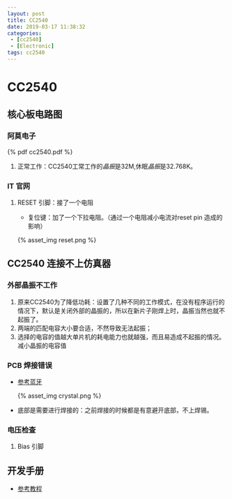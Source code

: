 ```yaml
---
layout: post
title: CC2540
date: 2019-03-17 11:38:32
categories: 
 - [cc2540]
 - [Electronic]
tags: cc2540
---
```


# CC2540

## 核心板电路图

### 阿莫电子

{% pdf cc2540.pdf %}

1. 正常工作：CC2540工常工作的*晶振*是32M,休眠*晶振*是32.768K。

### IT 官网

1. RESET 引脚：接了一个电阻

   + 复位键：加了一个下拉电阻。（通过一个电阻减小电流对reset pin 造成的影响）

   {% asset_img reset.png %}

## CC2540 连接不上仿真器

### 外部晶振不工作

1. 原来CC2540为了降低功耗：设置了几种不同的工作模式，在没有程序运行的情况下，默认是关闭外部的晶振的，所以在新片子刚焊上时，晶振当然也就不起振了。
2. 两端的匹配电容大小要合适，不然导致无法起振；
3. 选择的电容的值越大单片机的耗电能力也就越强，而且易造成不起振的情况。减小晶振的电容值

### PCB 焊接错误

+ [参考蓝牙](https://wenku.baidu.com/view/903609b64afe04a1b071ded0.html)

  {% asset_img crystal.png %}

+ 底部是需要进行焊接的：之前焊接的时候都是有意避开底部，不上焊锡。

### 电压检查

1. Bias 引脚

## 开发手册

+ [参考教程](https://www.cnblogs.com/zc110747/p/6729635.html)